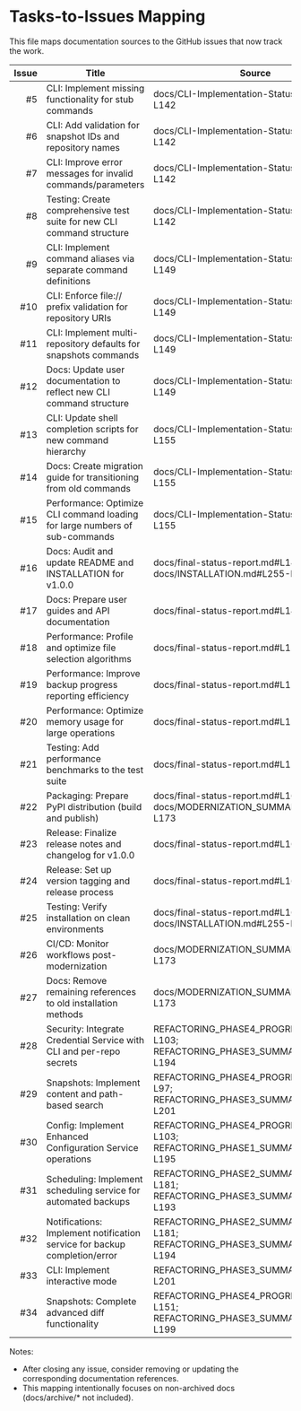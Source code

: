 # Tasks-to-Issues Mapping

This file maps documentation sources to the GitHub issues that now track the work.

| Issue | Title | Source |
|------:|-------|--------|
| #5 | CLI: Implement missing functionality for stub commands | docs/CLI-Implementation-Status.md#L134-L142 |
| #6 | CLI: Add validation for snapshot IDs and repository names | docs/CLI-Implementation-Status.md#L138-L142 |
| #7 | CLI: Improve error messages for invalid commands/parameters | docs/CLI-Implementation-Status.md#L138-L142 |
| #8 | Testing: Create comprehensive test suite for new CLI command structure | docs/CLI-Implementation-Status.md#L134-L142 |
| #9 | CLI: Implement command aliases via separate command definitions | docs/CLI-Implementation-Status.md#L143-L149 |
| #10 | CLI: Enforce file:// prefix validation for repository URIs | docs/CLI-Implementation-Status.md#L145-L149 |
| #11 | CLI: Implement multi-repository defaults for snapshots commands | docs/CLI-Implementation-Status.md#L145-L149 |
| #12 | Docs: Update user documentation to reflect new CLI command structure | docs/CLI-Implementation-Status.md#L145-L149 |
| #13 | CLI: Update shell completion scripts for new command hierarchy | docs/CLI-Implementation-Status.md#L150-L155 |
| #14 | Docs: Create migration guide for transitioning from old commands | docs/CLI-Implementation-Status.md#L150-L155 |
| #15 | Performance: Optimize CLI command loading for large numbers of sub-commands | docs/CLI-Implementation-Status.md#L150-L155 |
| #16 | Docs: Audit and update README and INSTALLATION for v1.0.0 | docs/final-status-report.md#L148-L152; docs/INSTALLATION.md#L255-L266 |
| #17 | Docs: Prepare user guides and API documentation | docs/final-status-report.md#L148-L152 |
| #18 | Performance: Profile and optimize file selection algorithms | docs/final-status-report.md#L153-L159 |
| #19 | Performance: Improve backup progress reporting efficiency | docs/final-status-report.md#L153-L159 |
| #20 | Performance: Optimize memory usage for large operations | docs/final-status-report.md#L153-L159 |
| #21 | Testing: Add performance benchmarks to the test suite | docs/final-status-report.md#L153-L159 |
| #22 | Packaging: Prepare PyPI distribution (build and publish) | docs/final-status-report.md#L160-L166; docs/MODERNIZATION_SUMMARY.md#L167-L173 |
| #23 | Release: Finalize release notes and changelog for v1.0.0 | docs/final-status-report.md#L160-L166 |
| #24 | Release: Set up version tagging and release process | docs/final-status-report.md#L160-L166 |
| #25 | Testing: Verify installation on clean environments | docs/final-status-report.md#L160-L166; docs/INSTALLATION.md#L255-L266 |
| #26 | CI/CD: Monitor workflows post-modernization | docs/MODERNIZATION_SUMMARY.md#L167-L173 |
| #27 | Docs: Remove remaining references to old installation methods | docs/MODERNIZATION_SUMMARY.md#L167-L173 |
| #28 | Security: Integrate Credential Service with CLI and per-repo secrets | REFACTORING_PHASE4_PROGRESS.md#L89-L103; REFACTORING_PHASE3_SUMMARY.md#L190-L194 |
| #29 | Snapshots: Implement content and path-based search | REFACTORING_PHASE4_PROGRESS.md#L89-L97; REFACTORING_PHASE3_SUMMARY.md#L198-L201 |
| #30 | Config: Implement Enhanced Configuration Service operations | REFACTORING_PHASE4_PROGRESS.md#L98-L103; REFACTORING_PHASE1_SUMMARY.md#L191-L195 |
| #31 | Scheduling: Implement scheduling service for automated backups | REFACTORING_PHASE2_SUMMARY.md#L177-L181; REFACTORING_PHASE3_SUMMARY.md#L192-L193 |
| #32 | Notifications: Implement notification service for backup completion/error | REFACTORING_PHASE2_SUMMARY.md#L177-L181; REFACTORING_PHASE3_SUMMARY.md#L193-L194 |
| #33 | CLI: Implement interactive mode | REFACTORING_PHASE3_SUMMARY.md#L200-L201 |
| #34 | Snapshots: Complete advanced diff functionality | REFACTORING_PHASE4_PROGRESS.md#L147-L151; REFACTORING_PHASE3_SUMMARY.md#L198-L199 |

Notes:
- After closing any issue, consider removing or updating the corresponding documentation references.
- This mapping intentionally focuses on non-archived docs (docs/archive/* not included).

